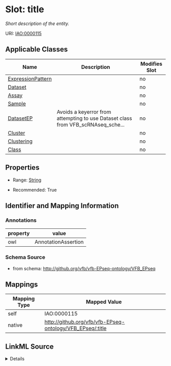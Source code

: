 

# Slot: title


_Short description of the entity._





URI: [IAO:0000115](http://purl.obolibrary.org/obo/IAO_0000115)



<!-- no inheritance hierarchy -->





## Applicable Classes

| Name | Description | Modifies Slot |
| --- | --- | --- |
| [ExpressionPattern](ExpressionPattern.md) |  |  no  |
| [Dataset](Dataset.md) |  |  no  |
| [Assay](Assay.md) |  |  no  |
| [Sample](Sample.md) |  |  no  |
| [DatasetEP](DatasetEP.md) | Avoids a keyerror from attempting to use Dataset class from VFB_scRNAseq_sche... |  no  |
| [Cluster](Cluster.md) |  |  no  |
| [Clustering](Clustering.md) |  |  no  |
| [Class](Class.md) |  |  no  |







## Properties

* Range: [String](String.md)

* Recommended: True





## Identifier and Mapping Information





### Annotations

| property | value |
| --- | --- |
| owl | AnnotationAssertion |



### Schema Source


* from schema: http://github.org/vfb/vfb-EPseq-ontology/VFB_EPseq




## Mappings

| Mapping Type | Mapped Value |
| ---  | ---  |
| self | IAO:0000115 |
| native | http://github.org/vfb/vfb-EPseq-ontology/VFB_EPseq/:title |




## LinkML Source

<details>
```yaml
name: title
annotations:
  owl:
    tag: owl
    value: AnnotationAssertion
description: Short description of the entity.
from_schema: http://github.org/vfb/vfb-EPseq-ontology/VFB_EPseq
rank: 1000
slot_uri: IAO:0000115
alias: title
domain_of:
- Class
range: string
recommended: true

```
</details>